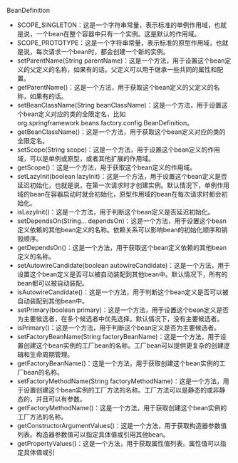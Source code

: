 BeanDefinition
-   SCOPE_SINGLETON：这是一个字符串常量，表示标准的单例作用域，也就是说，一个bean在整个容器中只有一个实例。这是默认的作用域。
-   SCOPE_PROTOTYPE：这是一个字符串常量，表示标准的原型作用域，也就是说，每次请求一个bean时，都会创建一个新的实例。
-   setParentName(String parentName)：这是一个方法，用于设置这个bean定义的父定义的名称，如果有的话。父定义可以用于继承一些共同的属性和配置。
-   getParentName()：这是一个方法，用于获取这个bean定义的父定义的名称，如果有的话。
-   setBeanClassName(String beanClassName)：这是一个方法，用于设置这个bean定义对应的类的全限定名，比如org.springframework.beans.factory.config.BeanDefinition。
-   getBeanClassName()：这是一个方法，用于获取这个bean定义对应的类的全限定名。
-   setScope(String scope)：这是一个方法，用于设置这个bean定义的作用域，可以是单例或原型，或者其他扩展的作用域。
-   getScope()：这是一个方法，用于获取这个bean定义的作用域。
-   setLazyInit(boolean lazyInit)：这是一个方法，用于设置这个bean定义是否延迟初始化，也就是说，在第一次请求时才创建实例。默认情况下，单例作用域的bean在容器启动时就会初始化，原型作用域的bean在每次请求时都会初始化。
-   isLazyInit()：这是一个方法，用于判断这个bean定义是否延迟初始化。
-   setDependsOn(String… dependsOn)：这是一个方法，用于设置这个bean定义依赖的其他bean定义的名称。依赖关系可以影响bean的初始化顺序和销毁顺序。
-   getDependsOn()：这是一个方法，用于获取这个bean定义依赖的其他bean定义的名称。
-   setAutowireCandidate(boolean autowireCandidate)：这是一个方法，用于设置这个bean定义是否可以被自动装配到其他bean中。默认情况下，所有的bean都可以被自动装配。
-   isAutowireCandidate()：这是一个方法，用于判断这个bean定义是否可以被自动装配到其他bean中。
-   setPrimary(boolean primary)：这是一个方法，用于设置这个bean定义是否为主要候选者，在多个候选者中优先选择。默认情况下，没有主要候选者。
-   isPrimary()：这是一个方法，用于判断这个bean定义是否为主要候选者。
-   setFactoryBeanName(String factoryBeanName)：这是一个方法，用于设置创建这个bean实例的工厂bean的名称。工厂bean可以提供更复杂的创建逻辑和生命周期管理。
-   getFactoryBeanName()：这是一个方法，用于获取创建这个bean实例的工厂bean的名称。
-   setFactoryMethodName(String factoryMethodName)：这是一个方法，用于设置创建这个bean实例的工厂方法的名称。工厂方法可以是静态的或非静态的，并且可以有参数。
-   getFactoryMethodName()：这是一个方法，用于获取创建这个bean实例的工厂方法的名称。
-   getConstructorArgumentValues()：这是一个方法，用于获取构造器参数值列表。构造器参数值可以指定具体值或引用其他bean。
-   getPropertyValues()：这是一个方法，用于获取属性值列表。属性值可以指定具体值或引
